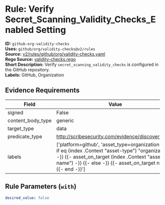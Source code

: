 # Rule: Verify Secret_Scanning_Validity_Checks_Enabled Setting  
**ID:** `github-org-validity-checks`  
**Uses:** `github/org/validity-checks@v2/rules`  
**Source:** [v2/rules/github/org/validity-checks.yaml](https://github.com/scribe-public/sample-policies/v2/rules/github/org/validity-checks.yaml)  
**Rego Source:** [validity-checks.rego](https://github.com/scribe-public/sample-policies/v2/rules/github/org/validity-checks.rego)  
**Short Description:** Verify `secret_scanning_validity_checks` is configured in the GitHub repository.  
**Labels:** GitHub, Organization  

## Evidence Requirements  
| Field | Value |
|-------|-------|
| signed | False |
| content_body_type | generic |
| target_type | data |
| predicate_type | http://scribesecurity.com/evidence/discovery/v0.1 |
| labels | ['platform=github', 'asset_type=organization', '{{- if eq (index .Context "asset-type") "organization" -}} {{- asset_on_target (index .Context "asset-name") -}} {{- else -}} {{- asset_on_target nil -}} {{- end -}}'] |

## Rule Parameters (`with`)  
```yaml
desired_value: false
```

